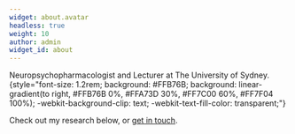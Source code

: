 ```yaml
---
widget: about.avatar
headless: true
weight: 10
author: admin
widget_id: about
---
```

Neuropsychopharmacologist and Lecturer at The University of Sydney.
{style="font-size: 1.2rem; background: #FFB76B; background: linear-gradient(to right, #FFB76B 0%, #FFA73D 30%, #FF7C00 60%, #FF7F04 100%); -webkit-background-clip: text; -webkit-text-fill-color: transparent;"}

Check out my research below, or [get in touch](https://www.nickaeverett.com/about/#contact).
